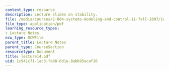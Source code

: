 ```yaml
---
content_type: resource
description: Lecture slides on stability.
file: /media/courses/2-004-systems-modeling-and-control-ii-fall-2007/1c941c711ac3fa986d1e8abb95acaf16_lecture14.pdf
file_type: application/pdf
learning_resource_types:
- Lecture Notes
ocw_type: OCWFile
parent_title: Lecture Notes
parent_type: CourseSection
resourcetype: Document
title: lecture14.pdf
uid: 1c941c71-1ac3-fa98-6d1e-8abb95acaf16
---
```

